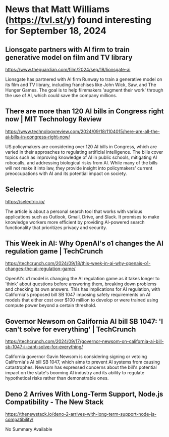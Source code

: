 # News that Matt Williams (https://tvl.st/y) found interesting for September 18, 2024

## Lionsgate partners with AI firm to train generative model on film and TV library
<a href="https://www.theguardian.com/film/2024/sep/18/lionsgate-ai" target="_blank">https://www.theguardian.com/film/2024/sep/18/lionsgate-ai</a>

Lionsgate has partnered with AI firm Runway to train a generative model on its film and TV library, including franchises like John Wick, Saw, and The Hunger Games. The goal is to help filmmakers 'augment their work' through the use of AI, which could save the company millions.

## There are more than 120 AI bills in Congress right now | MIT Technology Review
<a href="https://www.technologyreview.com/2024/09/18/1104015/here-are-all-the-ai-bills-in-congress-right-now/" target="_blank">https://www.technologyreview.com/2024/09/18/1104015/here-are-all-the-ai-bills-in-congress-right-now/</a>

US policymakers are considering over 120 AI bills in Congress, which are varied in their approaches to regulating artificial intelligence. The bills cover topics such as improving knowledge of AI in public schools, mitigating AI robocalls, and addressing biological risks from AI. While many of the bills will not make it into law, they provide insight into policymakers' current preoccupations with AI and its potential impact on society.

## Selectric
<a href="https://selectric.io/" target="_blank">https://selectric.io/</a>

The article is about a personal search tool that works with various applications such as Outlook, Gmail, Drive, and Slack. It promises to make knowledge workers more efficient by providing AI-powered search functionality that prioritizes privacy and security.

## This Week in AI: Why OpenAI's o1 changes the AI regulation game | TechCrunch
<a href="https://techcrunch.com/2024/09/18/this-week-in-ai-why-openais-o1-changes-the-ai-regulation-game/" target="_blank">https://techcrunch.com/2024/09/18/this-week-in-ai-why-openais-o1-changes-the-ai-regulation-game/</a>

OpenAI's o1 model is changing the AI regulation game as it takes longer to 'think' about questions before answering them, breaking down problems and checking its own answers. This has implications for AI regulation, with California's proposed bill SB 1047 imposing safety requirements on AI models that either cost over $100 million to develop or were trained using compute power beyond a certain threshold.

## Governor Newsom on California AI bill SB 1047: 'I can't solve for everything' | TechCrunch
<a href="https://techcrunch.com/2024/09/17/governor-newsom-on-california-ai-bill-sb-1047-i-cant-solve-for-everything/" target="_blank">https://techcrunch.com/2024/09/17/governor-newsom-on-california-ai-bill-sb-1047-i-cant-solve-for-everything/</a>

California governor Gavin Newsom is considering signing or vetoing California's AI bill SB 1047, which aims to prevent AI systems from causing catastrophes. Newsom has expressed concerns about the bill's potential impact on the state's booming AI industry and its ability to regulate hypothetical risks rather than demonstrable ones.

## Deno 2 Arrives With Long-Term Support, Node.js Compatibility - The New Stack
<a href="https://thenewstack.io/deno-2-arrives-with-long-term-support-node-js-compatibility/" target="_blank">https://thenewstack.io/deno-2-arrives-with-long-term-support-node-js-compatibility/</a>

No Summary Available

